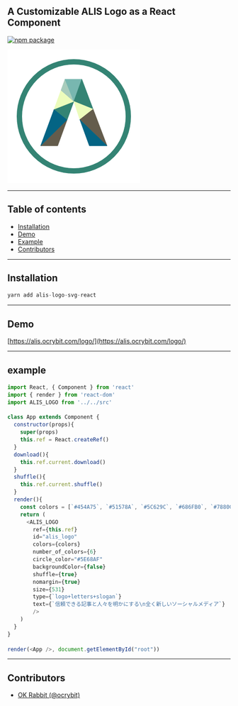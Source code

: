 ## A Customizable ALIS Logo as a React Component

[![npm package](https://nodei.co/npm/alis-logo-svg-react.png?downloads=true&downloadRank=true&stars=true)](https://nodei.co/npm/alis-logo-svg-react/)

![example logo](https://raw.githubusercontent.com/alisista/alis-logo-svg-react/master/assets/example_logo.png "Example Logo")

---


## Table of contents

- [Installation](#installation)
- [Demo](#demo)
- [Example](#example)
- [Contributors](#contributors)


---


## Installation

```js
yarn add alis-logo-svg-react
```
---

## Demo

[https://alis.ocrybit.com/logo/](https://alis.ocrybit.com/logo/)

---

## example

```js
import React, { Component } from 'react'
import { render } from 'react-dom'
import ALIS_LOGO from '../../src'

class App extends Component {
  constructor(props){
    super(props)
    this.ref = React.createRef()
  }
  download(){
    this.ref.current.download()
  }
  shuffle(){
    this.ref.current.shuffle()
  }
  render(){
    const colors = [`#454A75`, `#51578A`, `#5C629C`, `#686FB0`, `#7880CC`, `#848DE0`]
    return (
      <ALIS_LOGO
	    ref={this.ref}
	    id="alis_logo"
	    colors={colors}
	    number_of_colors={6}
	    circle_color="#5E68AF"
	    backgroundColor={false}
	    shuffle={true}
	    nomargin={true}
	    size={531}
		type={`logo+letters+slogan`}
		text={`信頼できる記事と人々を明かにする\n全く新しいソーシャルメディア`}
	    />
    )
  }
}

render(<App />, document.getElementById("root"))
```

---

## Contributors

- [OK Rabbit (@ocrybit)](https://github.com/ocrybit)


